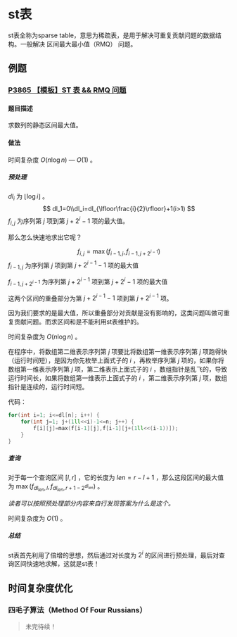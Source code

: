 # st表

st表全称为sparse table，意思为稀疏表，是用于解决可重复贡献问题的数据结构。一般解决 区间最大最小值（RMQ） 问题。

## 例题

### [P3865 【模板】ST 表 && RMQ 问题 ](https://www.luogu.com.cn/problem/P3865)

#### 题目描述

求数列的静态区间最大值。

#### 做法

时间复杂度 $O(n\log n)$ — $O(1)$ 。

##### 预处理

$dl_i$ 为 $\lfloor\log i\rfloor$ 。
$$
dl_1=0\\dl_i=dl_{\lfloor\frac{i}{2}\rfloor}+1(i>1)
$$
$f_{i,j}$ 为序列第 $j$ 项到第 $j+2^i-1$ 项的最大值。

那么怎么快速地求出它呢？


$$
f_{i,j}=\max(f_{i-1,j},f_{i-1,j+2^{i-1}})
$$
$f_{i-1,j}$ 为序列第 $j$ 项到第 $j+2^{i-1}-1$ 项的最大值

$f_{i-1,j+2^{i-1}}$ 为序列第 $j+2^{i-1}$ 项到第 $j+2^i-1$ 项的最大值

这两个区间的重叠部分为第 $j+2^{i-1}-1$ 项到第 $j+2^{i-1}$ 项。

因为我们要求的是最大值，所以重叠部分对贡献是没有影响的，这类问题叫做可重复贡献问题。而求区间和是不能利用st表维护的。 

时间复杂度为 $O(n \log n)$ 。

在程序中，将数组第二维表示序列第 $j$ 项要比将数组第一维表示序列第 $j$ 项跑得快（运行时间短），是因为你先枚举上面式子的 $i$ ，再枚举序列第 $j$ 项的，如果你将数组第一维表示序列第 $j$ 项，第二维表示上面式子的 $i$ ，数组指针是乱飞的，导致运行时间长，如果将数组第一维表示上面式子的 $i$ ，第二维表示序列第 $j$ 项，数组指针是连续的，运行时间短。

代码：

~~~cpp
for(int i=1; i<=dl[n]; i++) {
	for(int j=1; j+(1ll<<i)-1<=n; j++) {
		f[i][j]=max(f[i-1][j],f[i-1][j+(1ll<<(i-1))]);	
	}
}
~~~

##### 查询

对于每一个查询区间 $[l,r]$ ，它的长度为 $len=r-l+1$ ，那么这段区间的最大值为 $\max(f_{dl_{len},l},f_{dl_{len},r+1-2^{dl_{len}}})$ 。

_读者可以按照预处理部分内容来自行发现答案为什么是这个。_

时间复杂度为 $O(1)$ 。

##### 总结

st表首先利用了倍增的思想，然后通过对长度为 $2^i$ 的区间进行预处理，最后对查询区间快速地求解，这就是st表！

## 时间复杂度优化

### 四毛子算法（Method Of Four Russians）

> 未完待续！